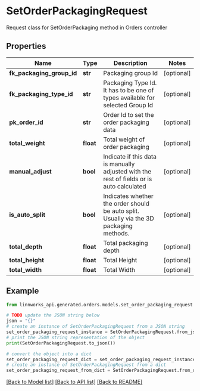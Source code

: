 # SetOrderPackagingRequest

Request class for SetOrderPackaging method in Orders controller

## Properties

Name | Type | Description | Notes
------------ | ------------- | ------------- | -------------
**fk_packaging_group_id** | **str** | Packaging group Id | [optional] 
**fk_packaging_type_id** | **str** | Packaging Type Id. It has to be one of types available for selected Group Id | [optional] 
**pk_order_id** | **str** | Order Id to set the order packaging data | [optional] 
**total_weight** | **float** | Total weight of order packaging | [optional] 
**manual_adjust** | **bool** | Indicate if this data is manually adjusted with the rest of fields or is auto calculated | [optional] 
**is_auto_split** | **bool** | Indicates whether the order should be auto split. Usually via the 3D packaging methods. | [optional] 
**total_depth** | **float** | Total packaging depth | [optional] 
**total_height** | **float** | Total Height | [optional] 
**total_width** | **float** | Total Width | [optional] 

## Example

```python
from linnworks_api.generated.orders.models.set_order_packaging_request import SetOrderPackagingRequest

# TODO update the JSON string below
json = "{}"
# create an instance of SetOrderPackagingRequest from a JSON string
set_order_packaging_request_instance = SetOrderPackagingRequest.from_json(json)
# print the JSON string representation of the object
print(SetOrderPackagingRequest.to_json())

# convert the object into a dict
set_order_packaging_request_dict = set_order_packaging_request_instance.to_dict()
# create an instance of SetOrderPackagingRequest from a dict
set_order_packaging_request_from_dict = SetOrderPackagingRequest.from_dict(set_order_packaging_request_dict)
```
[[Back to Model list]](../README.md#documentation-for-models) [[Back to API list]](../README.md#documentation-for-api-endpoints) [[Back to README]](../README.md)



